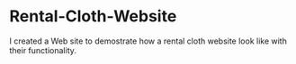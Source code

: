# Rental-Cloth-Website
I created a Web site to demostrate how a rental cloth website look like with their functionality.
